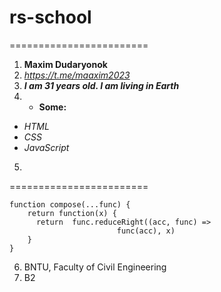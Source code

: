 # rs-school
========================
1. **Maxim Dudaryonok**
2. *https://t.me/maaxim2023*
3. ***I am 31 years old. I am living in Earth***
4. * **Some:**
+ _HTML_
+ _CSS_
+ _JavaScript_
5. 
========================
```
function compose(...func) {
    return function(x) {
      return  func.reduceRight((acc, func) => 
                        func(acc), x)
    }
}
```
6. BNTU, Faculty of Civil Engineering
7. B2
